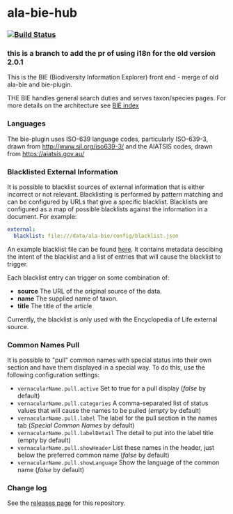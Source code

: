 # ala-bie-hub
###    [![Build Status](https://travis-ci.com/AtlasOfLivingAustralia/ala-bie-hub.svg?branch=develop)](https://travis-ci.com/AtlasOfLivingAustralia/ala-bie-hub)
### this is a branch to add the pr of using i18n for the old version 2.0.1
This is the BIE (Biodiversity Information Explorer) front end - merge of old ala-bie and bie-plugin. 

THE BIE handles general search duties and serves taxon/species pages.
For more details on the architecture see [BIE index](http://github.com/AtlasOfLivingAustralia/bie-index)

### Languages

The bie-plugin uses ISO-639 language codes, particularly ISO-639-3, drawn from http://www.sil.org/iso639-3/ and the AIATSIS codes, drawn from https://aiatsis.gov.au/

### Blacklisted External Information

It is possible to blacklist sources of external information
that is either incorrect or not relevant.
Blacklisting is performed by pattern matching and can be configured by URLs that give a specific blacklist.
Blacklists are configured as a map of possible blacklists against the information in a document.
For example:

```yaml
external:
  blacklist: file:///data/ala-bie/config/blacklist.json
```

An example blacklist file can be found [here](src/test/resources/test-blacklist.json).
It contains metadata descibing the intent of the blacklist and
a list of entries that will cause the blacklist to trigger.

Each blacklist entry can trigger on some combination of:

* **source** The URL of the original source of the data.
* **name** The supplied name of taxon.
* **title** The title of the article

Currently, the blacklist is only used with the Encyclopedia of Life external source.


### Common Names Pull

It is possible to "pull" common names with special status into their own section and have them displayed in a special way.
To do this, use the following configuration settings:

* `vernacularName.pull.active` Set to true for a pull display (*false* by default)
* `vernacularName.pull.categories` A comma-separated list of status values that will cause the names to be pulled (*empty* by default)
* `vernacularName.pull.label` The label for the pull section in the names tab (*Special Common Names* by default)
* `vernacularName.pull.labelDetail` The detail to put into the label title (empty by default)
* `vernacularName.pull.showHeader` List these names in the header, just below the preferred common name (*false* by default)
* `vernacularName.pull.showLanguage` Show the language of the common name (*false* by default)

### Change log
See the [releases page](https://github.com/AtlasOfLivingAustralia/ala-bie-hub/releases) for this repository.
